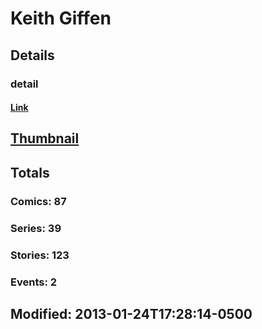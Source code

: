 # Keith  Giffen 
## Details
### detail
#### [Link](http://marvel.com/comics/creators/400/keith_giffen?utm_campaign=apiRef&utm_source=225578a89fc76f3d20fbffda5d17a88d)
## [Thumbnail](http://i.annihil.us/u/prod/marvel/i/mg/f/a0/4bc5f64f2aff6.jpg)
## Totals
### Comics: 87
### Series: 39
### Stories: 123
### Events: 2
## Modified: 2013-01-24T17:28:14-0500